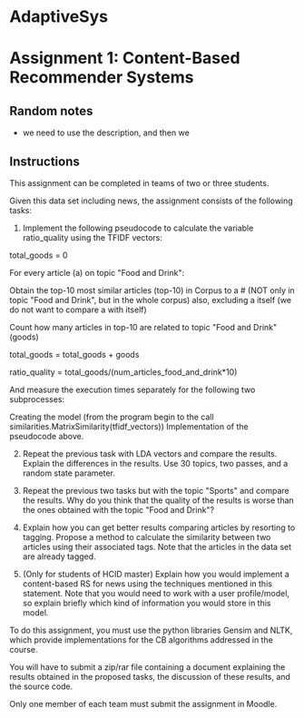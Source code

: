 # AdaptiveSys

# Assignment 1: Content-Based Recommender Systems

## Random notes
- we need to use the description, and then we 

## Instructions

This assignment can be completed in teams of two or three students.

Given this data set including news, the assignment consists of the following tasks:

1. Implement the following pseudocode to calculate the variable ratio_quality using the TFIDF vectors:

total_goods = 0

For every article (a) on topic "Food and Drink":

   Obtain the top-10 most similar articles (top-10) in Corpus to a # (NOT only in topic "Food and Drink", but in the whole corpus) also, excluding a itself (we do not want to compare a with itself)

   Count how many articles in top-10 are related to topic "Food and Drink" (goods)

   total_goods = total_goods + goods

ratio_quality = total_goods/(num_articles_food_and_drink*10)

 

And measure the execution times separately for the following two subprocesses: 

Creating the model (from the program begin to the call similarities.MatrixSimilarity(tfidf_vectors))
Implementation of the pseudocode above.
 

2. Repeat the previous task with LDA vectors and compare the results. Explain the differences in the results. Use 30 topics, two passes, and a random state parameter.

3. Repeat the previous two tasks but with the topic "Sports" and compare the results. Why do you think that the quality of the results is worse than the ones obtained with the topic "Food and Drink"?

4. Explain how you can get better results comparing articles by resorting to tagging. Propose a method to calculate the similarity between two articles using their associated tags. Note that the articles in the data set are already tagged.

5. (Only for students of HCID master) Explain how you would implement a content-based RS for news using the techniques mentioned in this statement. Note that you would need to work with a user profile/model, so explain briefly which kind of information you would store in this model.

To do this assignment, you must use the python libraries Gensim and NLTK, which provide implementations for the CB algorithms addressed in the course.

You will have to submit a zip/rar file containing a document explaining the results obtained in the proposed tasks, the discussion of these results, and the source code. 

Only one member of each team must submit the assignment in Moodle.